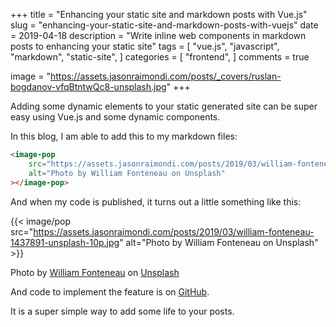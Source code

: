 +++
title = "Enhancing your static site and markdown posts with Vue.js"
slug = "enhancing-your-static-site-and-markdown-posts-with-vuejs"
date = 2019-04-18
description = "Write inline web components in markdown posts to enhancing your static site"
tags = [ 
    "vue.js",
    "javascript",
    "markdown",
    "static-site",
]
categories = [
    "frontend",
]
comments = true

image = "https://assets.jasonraimondi.com/posts/_covers/ruslan-bogdanov-vfqBtntwQc8-unsplash.jpg"
+++

Adding some dynamic elements to your static generated site can be super easy using Vue.js and some dynamic components.

In this blog, I am able to add this to my markdown files:

```html
<image-pop
    src="https://assets.jasonraimondi.com/posts/2019/03/william-fonteneau-1437891-unsplash-10p.jpg"
    alt="Photo by William Fonteneau on Unsplash"
></image-pop>
```

And when my code is published, it turns out a little something like this:

{{< image/pop src="https://assets.jasonraimondi.com/posts/2019/03/william-fonteneau-1437891-unsplash-10p.jpg" alt="Photo by William Fonteneau on Unsplash" >}}

Photo by [William Fonteneau](https://unsplash.com/photos/lVpEY1BOTuM?utm_source=unsplash&utm_medium=referral&utm_content=creditCopyText) on [Unsplash](https://unsplash.com/?utm_source=unsplash&utm_medium=referral&utm_content=creditCopyText) 

And code to implement the feature is on [GitHub](https://gist.github.com/jasonraimondi/e03b0c4506901b8c9f2f62eee6fe313b).

It is a super simple way to add some life to your posts.
